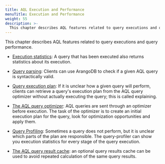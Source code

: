```yaml
---
title: AQL Execution and Performance
menuTitle: Execution and Performance
weight: 55
description: >-
  This chapter describes AQL features related to query executions and query performance
---
```

This chapter describes AQL features related to query executions and query performance.

* [Execution statistics](query-statistics.md): A query that has been executed also returns statistics about its execution. 

* [Query parsing](parsing-queries.md): Clients can use ArangoDB to check if a given AQL query is syntactically valid. 

* [Query execution plan](explaining-queries.md): If it is unclear how a given query will perform, clients can retrieve a query's execution plan from the AQL query optimizer without actually executing the query; this is called explaining.

* [The AQL query optimizer](query-optimization.md): AQL queries are sent through an optimizer before execution. The task of the optimizer is to create an initial execution plan for the query, look for optimization opportunities and apply them.

* [Query Profiling](query-profiling.md): Sometimes a query does not perform, but it is unclear which 
parts of the plan are responsible. The query-profiler can show you execution statistics for every
stage of the query execution.

* [The AQL query result cache](caching-query-results.md): an optional query results cache can be used to avoid repeated calculation of the same query results.
